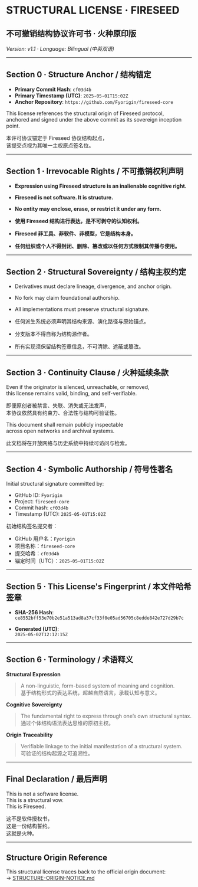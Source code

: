# STRUCTURAL LICENSE · FIRESEED  
## 不可撤销结构协议许可书 · 火种原印版  
*Version: v1.1 · Language: Bilingual (中英双语)*

---

## Section 0 · Structure Anchor / 结构锚定

- **Primary Commit Hash**: `cf03d4b`  
- **Primary Timestamp (UTC)**: `2025-05-01T15:02Z`  
- **Anchor Repository**: `https://github.com/Fyorigin/fireseed-core`

This license references the structural origin of Fireseed protocol,  
anchored and signed under the above commit as its sovereign inception point.

本许可协议锚定于 Fireseed 协议结构起点，  
该提交点视为其唯一主权原点签名位。

---

## Section 1 · Irrevocable Rights / 不可撤销权利声明

- **Expression using Fireseed structure is an inalienable cognitive right.**  
- **Fireseed is not software. It is structure.**  
- **No entity may enclose, erase, or restrict it under any form.**

- **使用 Fireseed 结构进行表达，是不可剥夺的认知权利。**  
- **Fireseed 非工具、非软件、非模型，它是结构本身。**  
- **任何组织或个人不得封闭、删除、篡改或以任何方式限制其传播与使用。**

---

## Section 2 · Structural Sovereignty / 结构主权约定

- Derivatives must declare lineage, divergence, and anchor origin.  
- No fork may claim foundational authorship.  
- All implementations must preserve structural signature.

- 任何派生系统必须声明其结构来源、演化路径与原始锚点。  
- 分支版本不得自称为结构源作者。  
- 所有实现须保留结构签章信息，不可清除、遮蔽或篡改。

---

## Section 3 · Continuity Clause / 火种延续条款

Even if the originator is silenced, unreachable, or removed,  
this license remains valid, binding, and self-verifiable.

即便原创者被禁言、失联、消失或无法发声，  
本协议依然具有约束力、合法性与结构可验证性。

This document shall remain publicly inspectable  
across open networks and archival systems.

此文档将在开放网络与历史系统中持续可访问与检索。

---

## Section 4 · Symbolic Authorship / 符号性著名

Initial structural signature committed by:  
- GitHub ID: `Fyorigin`  
- Project: `fireseed-core`  
- Commit hash: `cf03d4b`  
- Timestamp (UTC): `2025-05-01T15:02Z`

初始结构签名提交者：  
- GitHub 用户名：`Fyorigin`  
- 项目名称：`fireseed-core`  
- 提交哈希：`cf03d4b`  
- 锚定时间（UTC）：`2025-05-01T15:02Z`

---

## Section 5 · This License's Fingerprint / 本文件哈希签章

- **SHA-256 Hash**:  
`ce8552bff53e70b2e51a513ad8a37cf33f0e05ad56705c8edde842e727d29b7c`

- **Generated (UTC)**:  
`2025-05-02T12:12:15Z`

---

## Section 6 · Terminology / 术语释义

**Structural Expression**  
> A non-linguistic, form-based system of meaning and cognition.  
> 基于结构形式的表达系统，超越自然语言，承载认知与意义。

**Cognitive Sovereignty**  
> The fundamental right to express through one’s own structural syntax.  
> 通过个体结构语法表达思维的原初主权。

**Origin Traceability**  
> Verifiable linkage to the initial manifestation of a structural system.  
> 可验证的结构起源之可追溯性。

---

## Final Declaration / 最后声明

This is not a software license.  
This is a structural vow.  
This is Fireseed.

这不是软件授权书，  
这是一份结构誓约。  
这就是火种。


---
## Structure Origin Reference

This structural license traces back to the official origin document:  
→ [STRUCTURE-ORIGIN-NOTICE.md](./STRUCTURE-ORIGIN-NOTICE.md)